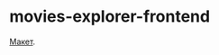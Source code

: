 # movies-explorer-frontend

[Макет](https://www.figma.com/file/EmVJitApjE5Edvw0db5Mz9/Diploma-(Copy)?node-id=891%3A3857&t=NwZqHN5xrrRlCpI2-1p).
